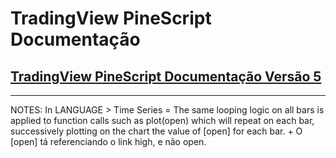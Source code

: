
# TradingView PineScript Documentação

## [TradingView PineScript Documentação Versão 5](./v5/README.md)



---

NOTES:
In LANGUAGE > Time Series = The same looping logic on all bars is applied to function calls such as plot(open) which will repeat on each bar, successively plotting on the chart the value of [open] for each bar. + O [open] tá referenciando o link high, e não open.
